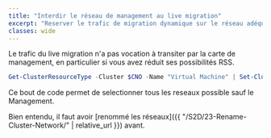 ```yaml
---
title: "Interdir le réseau de management au live migration"
excerpt: "Reserver le trafic de migration dynamique sur le réseau adéquat d'un cluster S2D."
classes: wide
---
```


Le trafic du live migration n'a pas vocation à transiter par la carte de management, en particulier si vous avez réduit ses possibilités RSS.

```powershell 
Get-ClusterResourceType -Cluster $CNO -Name "Virtual Machine" | Set-ClusterParameter -Cluster $CNO -Name MigrationExcludeNetworks -Value ([String]::Join(";",(Get-ClusterNetwork -Cluster $CNO | Where-Object {$_.Name -eq "Management"}).ID))
```

Ce bout de code permet de selectionner tous les reseaux possible sauf le Management.

Bien entendu, il faut avoir [renommé les réseaux]({{ "/S2D/23-Rename-Cluster-Network/" | relative_url }}) avant.

